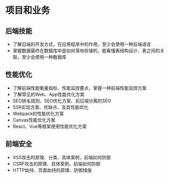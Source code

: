 # 项目和业务

## 后端技能
- 了解后端的开发方式，在应用程序中的作用，至少会使用一种后端语言
- 掌握数据最终在数据库中是如何落地存储的，能看懂表结构设计、表之间的关联，至少会使用一种数据库

## 性能优化
- 了解前端性能衡量指标、性能监控要点，掌握一种前端性能监控方案
- 了解常见的Web、App性能优化方案
- SEO排名规则、SEO优化方案、前后端分离的SEO
- SSR实现方案、优缺点、及其性能优化
- Webpack的性能优化方案
- Canvas性能优化方案
- React、Vue等框架使用性能优化方案

## 前端安全
- XSS攻击的原理、分类、具体案例，前端如何防御
- CSRF攻击的原理、具体案例，前端如何防御
- HTTP劫持、页面劫持的原理、防御措施